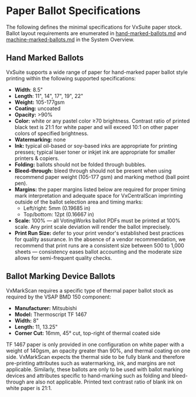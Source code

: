 # Paper Ballot Specifications

The following defines the minimal specifications for VxSuite paper stock. Ballot layout requirements are enumerated in [hand-marked-ballots.md](../system-overview/hand-marked-ballots.md "mention") and [machine-marked-ballots.md](../system-overview/machine-marked-ballots.md "mention") in the System Overview.

## Hand Marked Ballots

VxSuite supports a wide range of paper for hand-marked paper ballot style printing within the following supported specifications:

* **Width**: 8.5"
* **Length**: 11", 14", 17", 19", 22"
* **Weight:** 105-177gsm
* **Coating:** uncoated
* **Opacity:** >90%
* **Color:** white or any pastel color ≥70 brightness. Contrast ratio of printed black text is 21:1 for white paper and will exceed 10:1 on other paper colors of specified brightness.
* **Watermarking:** none
* **Ink:** typical oil-based or soy-based inks are appropriate for printing presses; typical laser toner or inkjet ink are appropriate for smaller printers & copiers.
* **Folding:** ballots should not be folded through bubbles.
* **Bleed-through:** bleed through should not be present when using recommend paper weight (105-177 gsm) and marking method (ball point pen).
* **Margins:** the paper margins listed below are required for proper timing mark interpretation and adequate space for VxCentralScan imprinting outside of the ballot selection area and timing marks:
  * Left/right: 5mm (0.19685 in)
  * Top/bottom: 12pt (0.16667 in)
* **Scale:** 100% — all VotingWorks ballot PDFs must be printed at 100% scale. Any print scale deviation will render the ballot imprecisely.
* **Print Run Size:** defer to your print vendor's established best practices for quality assurance. In the absence of a vendor recommendation, we recommend that print runs are a consistent size between 500 to 1,000 sheets — consistency eases ballot accounting and the moderate size allows for semi-frequent quality checks.

## Ballot Marking Device Ballots

VxMarkScan requires a specific type of thermal paper ballot stock as required by the VSAP BMD 150 component:

* **Manufacturer:** Mitsubishi
* **Model:** Thermoscript TF 1467
* **Width:** 8"
* **Length:** 11, 13.25"
* **Corner Cut:** 16mm, 45° cut, top-right of thermal coated side

TF 1467 paper is only provided in one configuration on white paper with a weight of 140gsm, an opacity greater than 90%, and thermal coating on one side. VxMarkScan expects the thermal side to be fully blank and therefore pre-printing attributes such as watermarking, ink, and margins are not applicable. Similarly, these ballots are only to be used with ballot marking devices and attributes specific to hand-marking such as folding and bleed-through are also not applicable. Printed text contrast ratio of blank ink on white paper is 21:1.
